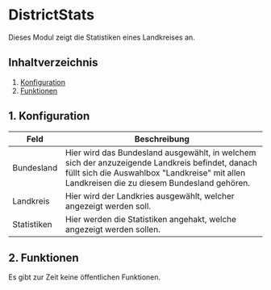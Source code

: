 # DistrictStats
Dieses Modul zeigt die Statistiken eines Landkreises an.

## Inhaltverzeichnis
1. [Konfiguration](#1-konfiguration)
2. [Funktionen](#2-funktionen)

## 1. Konfiguration

Feld | Beschreibung
------------ | -------------
Bundesland | Hier wird das Bundesland ausgewählt, in welchem sich der anzuzeigende Landkreis befindet, danach füllt sich die Auswahlbox "Landkreise" mit allen Landkreisen die zu diesem Bundesland gehören.
Landkreis | Hier wird der Landkries ausgewählt, welcher angezeigt werden soll.
Statistiken| Hier werden die Statistiken angehakt, welche angezeigt werden sollen.

## 2. Funktionen
Es gibt zur Zeit keine öffentlichen Funktionen.